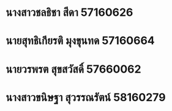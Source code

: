 # นางสาวชลธิชา สีดา 57160626
# นายสุทธิเกียรติ มุงขุนทด 57160664
# นายวรพรต สุขสวัสดิ์ 57660062
# นางสาวขนิษฐา สุวรรณรัตน์ 58160279
